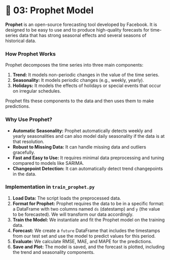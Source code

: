 # 📅 03: Prophet Model

**Prophet** is an open-source forecasting tool developed by Facebook. It is designed to be easy to use and to produce high-quality forecasts for time-series data that has strong seasonal effects and several seasons of historical data.

### How Prophet Works

Prophet decomposes the time series into three main components:

1.  **Trend:** It models non-periodic changes in the value of the time series.
2.  **Seasonality:** It models periodic changes (e.g., weekly, yearly).
3.  **Holidays:** It models the effects of holidays or special events that occur on irregular schedules.

Prophet fits these components to the data and then uses them to make predictions.

### Why Use Prophet?

-   **Automatic Seasonality:** Prophet automatically detects weekly and yearly seasonalities and can also model daily seasonality if the data is at that resolution.
-   **Robust to Missing Data:** It can handle missing data and outliers gracefully.
-   **Fast and Easy to Use:** It requires minimal data preprocessing and tuning compared to models like SARIMA.
-   **Changepoint Detection:** It can automatically detect trend changepoints in the data.

### Implementation in `train_prophet.py`

1.  **Load Data:** The script loads the preprocessed data.
2.  **Format for Prophet:** Prophet requires the data to be in a specific format: a DataFrame with two columns named `ds` (datestamp) and `y` (the value to be forecasted). We will transform our data accordingly.
3.  **Train the Model:** We instantiate and fit the Prophet model on the training data.
4.  **Forecast:** We create a `future` DataFrame that includes the timestamps from our test set and use the model to predict values for this period.
5.  **Evaluate:** We calculate RMSE, MAE, and MAPE for the predictions.
6.  **Save and Plot:** The model is saved, and the forecast is plotted, including the trend and seasonality components.
